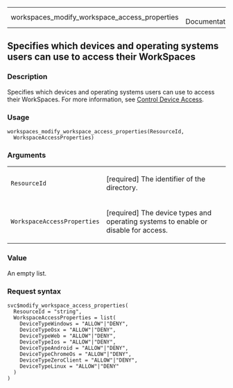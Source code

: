 <table style="width: 100%;">
<tbody>
<tr class="odd">
<td>workspaces_modify_workspace_access_properties</td>
<td style="text-align: right;">R Documentation</td>
</tr>
</tbody>
</table>

## Specifies which devices and operating systems users can use to access their WorkSpaces

### Description

Specifies which devices and operating systems users can use to access
their WorkSpaces. For more information, see [Control Device
Access](https://docs.aws.amazon.com/workspaces/latest/adminguide/update-directory-details.html#control-device-access).

### Usage

    workspaces_modify_workspace_access_properties(ResourceId,
      WorkspaceAccessProperties)

### Arguments

<table>
<colgroup>
<col style="width: 35%" />
<col style="width: 65%" />
</colgroup>
<tbody>
<tr class="odd">
<td><code
id="workspaces_modify_workspace_access_properties_:_ResourceId">ResourceId</code></td>
<td><p>[required] The identifier of the directory.</p></td>
</tr>
<tr class="even">
<td><code
id="workspaces_modify_workspace_access_properties_:_WorkspaceAccessProperties">WorkspaceAccessProperties</code></td>
<td><p>[required] The device types and operating systems to enable or
disable for access.</p></td>
</tr>
</tbody>
</table>

### Value

An empty list.

### Request syntax

    svc$modify_workspace_access_properties(
      ResourceId = "string",
      WorkspaceAccessProperties = list(
        DeviceTypeWindows = "ALLOW"|"DENY",
        DeviceTypeOsx = "ALLOW"|"DENY",
        DeviceTypeWeb = "ALLOW"|"DENY",
        DeviceTypeIos = "ALLOW"|"DENY",
        DeviceTypeAndroid = "ALLOW"|"DENY",
        DeviceTypeChromeOs = "ALLOW"|"DENY",
        DeviceTypeZeroClient = "ALLOW"|"DENY",
        DeviceTypeLinux = "ALLOW"|"DENY"
      )
    )
